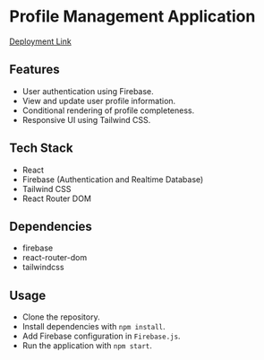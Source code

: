 # Profile Management Application

[Deployment Link](https://chaintech-network-delta.vercel.app/)

## Features

- User authentication using Firebase.
- View and update user profile information.
- Conditional rendering of profile completeness.
- Responsive UI using Tailwind CSS.

## Tech Stack

- React
- Firebase (Authentication and Realtime Database)
- Tailwind CSS
- React Router DOM

## Dependencies

- firebase
- react-router-dom
- tailwindcss

## Usage

- Clone the repository.
- Install dependencies with `npm install`.
- Add Firebase configuration in `Firebase.js`.
- Run the application with `npm start`.
